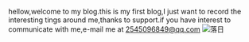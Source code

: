 hellow,welcome to my blog.this is my first blog,I just want to record the interesting tings around me,thanks to support.if you have interest to communicate with me,e-mail me at 2545096849@qq.com
![落日](https://user-images.githubusercontent.com/99849194/155120211-bf2a9c76-d33a-4a71-831b-1ec1e5ae61b7.jpg)
